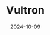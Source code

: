 ---  
layout: startup_page  
title: "Vultron"  
id: "vultron.ai"  
permalink: "/vultronvultron.ai10092024/"  
website: "https://www.vultron.ai/"  
funding_round: "Seed"  
funding_amount: "$4.85M"  
investors: "Craft Ventures, Long Journey Ventures, South Park Commons, Conviction Embed, Gokul Rajaram, Josh Buckley, Lenny Rachitsky"  
about: "Vultron is an AI-powered proposal development platform designed for the public sector. Its core offering streamlines the federal proposal process, automating tasks and improving efficiency to reduce costs and improve proposal quality. The platform uses a multi-domain model to achieve superior outcomes across all roles involved in proposal development."  
markets: "AI, Government Contracting, Software Development"  
hq: "San Francisco, California, United States"  
founded_year: "2023"  
linkedin: "https://www.linkedin.com/company/vultron"  
twitter: ""  
instagram: ""  
facebook: ""  
crunchbase: "https://www.crunchbase.com/organization/vultron"  
pitchbook: ""  

date_display: "09-Oct-2024"  
date: "2024-10-09"

# SEO Optimization  
meta_title: "Vultron - Seed Funding ($4.85M)"  
meta_description: "Vultron, Vultron is an AI-powered proposal development platform designed for the public sector. Its core offering streamlines the federal proposal process, aut..."  
meta_keywords: "Vultron, AI, Government Contracting, Software Development, Seed funding"  
canonical_url: "https://startup.projectstartups.com/vultronvultron.ai10092024/"  
---